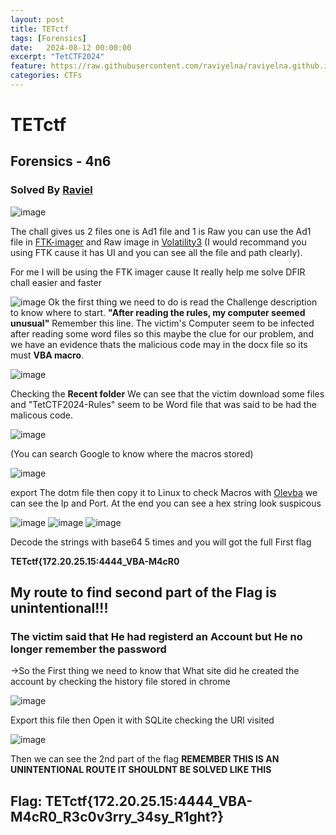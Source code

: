 ```yaml
---
layout: post
title: TETctf
tags: [Forensics]
date:   2024-08-12 00:00:00
excerpt: "TetCTF2024"
feature: https://raw.githubusercontent.com/raviyelna/raviyelna.github.io/master/assets/img/background.jpg
categories: CTFs
---
```

# TETctf
## Forensics - 4n6
### Solved By **[Raviel](https://www.facebook.com/Kann.Raviel)**

![image](https://hackmd.io/_uploads/HyLWLIhyR.png)

The chall gives us 2 files one is Ad1 file and 1 is Raw 
you can use the Ad1 file in [FTK-imager](https://www.exterro.com/) and Raw image in [Volatility3](https://github.com/volatilityfoundation/volatility3) (I would recommand you using FTK cause it 
has UI and you can see all the file and path clearly).

For me I will be using the FTK imager cause It really help me solve DFIR chall easier and faster

![image](https://hackmd.io/_uploads/rJ5XvUn1R.png)
Ok the first thing we need to do is read the Challenge description to know where to start.
**"After reading the rules, my computer seemed unusual"** Remember this line.
The victim's Computer seem to be infected after reading some word files so this maybe the clue for our problem, and we have an evidence thats the malicious code may in the docx file so its must **VBA macro**.

![image](https://hackmd.io/_uploads/S1roKU3y0.png)

Checking the **Recent folder** We can see that the victim download some files and "TetCTF2024-Rules" seem to be Word file that was said to be had the malicous code.

![image](https://hackmd.io/_uploads/BkPqxv31R.png)

(You can search Google to know where the macros stored)

![image](https://hackmd.io/_uploads/SyMzMv310.png)

export The dotm file then copy it to Linux to check Macros with [Olevba](https://github.com/volatilityfoundation/volatility3) we can see the Ip and Port. At the end you can see a hex string look suspicous

![image](https://hackmd.io/_uploads/Bki5zv3yR.png)
![image](https://hackmd.io/_uploads/rJKRMP31A.png)
![image](https://hackmd.io/_uploads/SyumQv3J0.png)

Decode the strings with base64 5 times and you will got the full First flag

**TETctf{172.20.25.15:4444_VBA-M4cR0**


## My route to find second part of the Flag is unintentional!!!
    
### The victim said that He had registerd an Account but He no longer remember the password
->So the First thing we need to know that What site did he created the account by checking the history file stored in chrome

![image](https://hackmd.io/_uploads/rkunEPnJA.png)

Export this file then Open it with SQLite checking the URl visited

![image](https://hackmd.io/_uploads/HkJMuD21A.png)

Then we can see the 2nd part of the flag
**REMEMBER THIS IS AN UNINTENTIONAL ROUTE IT SHOULDNT BE SOLVED LIKE THIS**


## Flag: **TETctf{172.20.25.15:4444_VBA-M4cR0_R3c0v3rry_34sy_R1ght?}**





